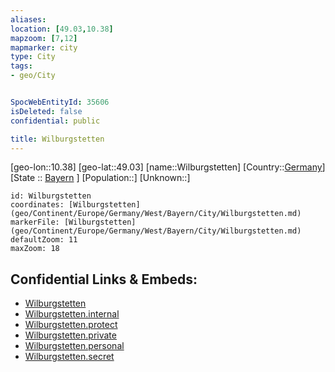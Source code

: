 ```yaml
---
aliases: 
location: [49.03,10.38]
mapzoom: [7,12] 
mapmarker: city 
type: City
tags:
- geo/City


SpocWebEntityId: 35606
isDeleted: false
confidential: public

title: Wilburgstetten
---
```

[geo-lon::10.38]
[geo-lat::49.03]
[name::Wilburgstetten]
[Country::[Germany](geo/Continent/Europe/Germany.md)]
[State :: [Bayern](geo/Continent/Europe/Germany/West/Bayern.md) ]
[Population::]
[Unknown::]


```leaflet
id: Wilburgstetten
coordinates: [Wilburgstetten](geo/Continent/Europe/Germany/West/Bayern/City/Wilburgstetten.md)
markerFile: [Wilburgstetten](geo/Continent/Europe/Germany/West/Bayern/City/Wilburgstetten.md)
defaultZoom: 11 
maxZoom: 18
```


## Confidential Links & Embeds: 
- [Wilburgstetten](../../../../../../../../_public/geo/Continent/Europe/Germany/West/Bayern/City/Wilburgstetten.md) 
- [Wilburgstetten.internal](../../../../../../../../_internal/geo/Continent/Europe/Germany/West/Bayern/City/Wilburgstetten.internal.md) 
- [Wilburgstetten.protect](../../../../../../../../_protect/geo/Continent/Europe/Germany/West/Bayern/City/Wilburgstetten.protect.md) 
- [Wilburgstetten.private](../../../../../../../../_private/geo/Continent/Europe/Germany/West/Bayern/City/Wilburgstetten.private.md) 
- [Wilburgstetten.personal](../../../../../../../../_personal/geo/Continent/Europe/Germany/West/Bayern/City/Wilburgstetten.personal.md) 
- [Wilburgstetten.secret](../../../../../../../../_secret/geo/Continent/Europe/Germany/West/Bayern/City/Wilburgstetten.secret.md) 
